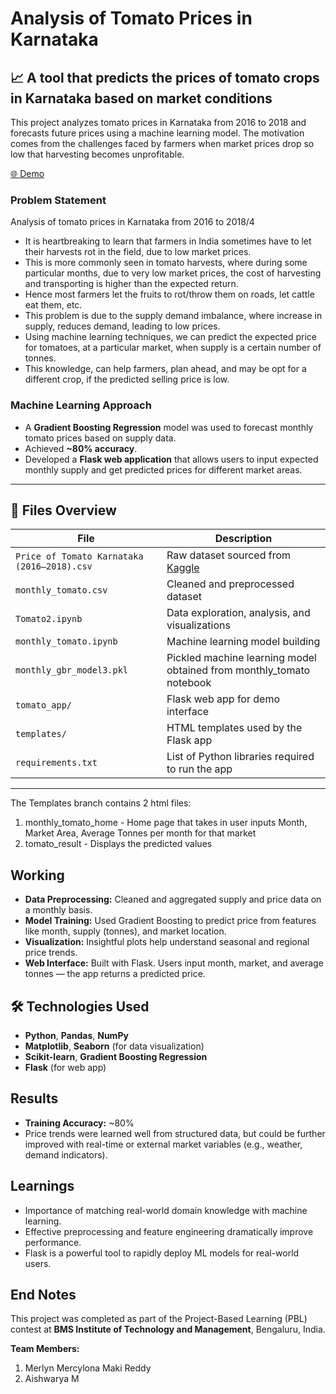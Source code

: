 # Analysis of Tomato Prices in Karnataka

## 📈 A tool that predicts the prices of tomato crops in Karnataka based on market conditions

This project analyzes tomato prices in Karnataka from 2016 to 2018 and forecasts future prices using a machine learning model. The motivation comes from the challenges faced by farmers when market prices drop so low that harvesting becomes unprofitable.

[🌐 Demo](https://drive.google.com/file/d/15CCHZwvlRhmBjlY5jUqNidPYYGhNCo3c/view?usp=sharing) 

### Problem Statement

Analysis of tomato prices in Karnataka from 2016 to 2018/4

- It is heartbreaking to learn that farmers in India sometimes have to let their harvests rot in the field, due to low market prices.
- This is more commonly seen in tomato harvests, where during some particular months, due to very low market prices, the cost of harvesting and transporting is higher than the expected return.
- Hence most farmers let the fruits to rot/throw them on roads, let cattle eat them, etc.
- This problem is due to the supply demand imbalance, where increase in supply, reduces demand, leading to low prices.
- Using machine learning techniques, we can predict the expected price for tomatoes, at a particular market, when supply is a certain number of tonnes.
- This knowledge, can help farmers, plan ahead, and may be opt for a different crop, if the predicted selling price is low.

### Machine Learning Approach

- A **Gradient Boosting Regression** model was used to forecast monthly tomato prices based on supply data.
- Achieved **~80% accuracy**.
- Developed a **Flask web application** that allows users to input expected monthly supply and get predicted prices for different market areas.

---

## 📂 Files Overview

| File | Description |
|------|-------------|
| `Price of Tomato Karnataka (2016–2018).csv` | Raw dataset sourced from [Kaggle](https://www.kaggle.com/vinayreddy4034/vegetablepricetomato) |
| `monthly_tomato.csv` | Cleaned and preprocessed dataset |
| `Tomato2.ipynb` | Data exploration, analysis, and visualizations |
| `monthly_tomato.ipynb` | Machine learning model building |
| `monthly_gbr_model3.pkl` | Pickled machine learning model obtained from monthly_tomato notebook |
| `tomato_app/` | Flask web app for demo interface |
| `templates/` | HTML templates used by the Flask app |
| `requirements.txt` | List of Python libraries required to run the app |

---

The Templates branch contains 2 html files: 
1. monthly_tomato_home - Home page that takes in user inputs Month, Market Area, Average Tonnes per month for that market 
2. tomato_result - Displays the predicted values

## Working

- **Data Preprocessing:** Cleaned and aggregated supply and price data on a monthly basis.
- **Model Training:** Used Gradient Boosting to predict price from features like month, supply (tonnes), and market location.
- **Visualization:** Insightful plots help understand seasonal and regional price trends.
- **Web Interface:** Built with Flask. Users input month, market, and average tonnes — the app returns a predicted price.

## 🛠 Technologies Used

- **Python**, **Pandas**, **NumPy**
- **Matplotlib**, **Seaborn** (for data visualization)
- **Scikit-learn**, **Gradient Boosting Regression**
- **Flask** (for web app)

## Results

- **Training Accuracy:** ~80%
- Price trends were learned well from structured data, but could be further improved with real-time or external market variables (e.g., weather, demand indicators).

## Learnings

- Importance of matching real-world domain knowledge with machine learning.
- Effective preprocessing and feature engineering dramatically improve performance.
- Flask is a powerful tool to rapidly deploy ML models for real-world users.

## End Notes

This project was completed as part of the Project-Based Learning (PBL) contest at **BMS Institute of Technology and Management**, Bengaluru, India.

**Team Members:**
1. Merlyn Mercylona Maki Reddy  
2. Aishwarya M



